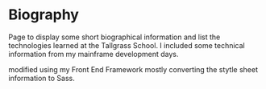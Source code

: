 # Biography

Page to display some short biographical information and list the technologies learned at the Tallgrass School.  I included some technical information from my mainframe development days.

modified using my Front End Framework
mostly converting the stytle sheet information to Sass.
